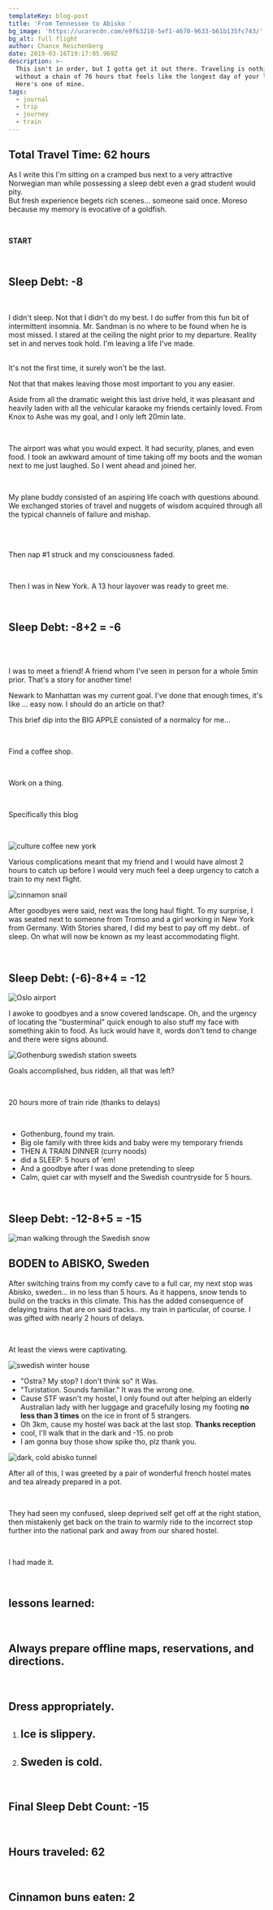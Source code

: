 ```yaml
---
templateKey: blog-post
title: 'From Tennessee to Abisko '
bg_image: 'https://ucarecdn.com/e9f63210-5ef1-4670-9633-b61b135fc743/'
bg_alt: full flight
author: Chance Reichenberg
date: 2019-03-16T19:17:05.969Z
description: >-
  This isn't in order, but I gotta get it out there. Traveling is nothing
  without a chain of 76 hours that feels like the longest day of your life.
  Here's one of mine.
tags:
  - journal
  - trip
  - journey
  - train
---
```

<div class="article-text">

## Total Travel Time: 62 hours

As I write this I'm sitting on a cramped bus next to a very attractive Norwegian man while possessing a sleep debt even a grad student would pity.
<br/>
But fresh experience begets rich scenes... someone said once.
Moreso because my memory is evocative of a goldfish.

<br/>

**START**

<br/>

## Sleep Debt: -8

<br/>

I didn't sleep. Not that I didn't do my best. I do suffer from this fun bit of intermittent insomnia. Mr. Sandman is no where to be found when he is most missed. I stared at the ceiling the night prior to my departure. Reality set in and nerves took hold. I'm leaving a life I've made. 

<br/>It's not the first time, it surely won't be the last. 

Not that that makes leaving those most important to you any easier.<br/>

Aside from all the dramatic weight this last drive held, it was pleasant and heavily laden with all the vehicular karaoke my friends certainly loved. From Knox to Ashe was my goal, and I only left 20min late.

<br/>

The airport was what you would expect. It had security, planes, and even food. I took an awkward amount of time taking off my boots and the woman next to me just laughed. So I went ahead and joined her.

<br/>

My plane buddy consisted of an aspiring life coach with questions abound. We exchanged stories of travel and nuggets of wisdom acquired through all the typical channels of failure and mishap. 

<br/>

<br/>

Then nap #1 struck and my consciousness faded.

<br/> 

Then I was in New York. A 13 hour layover was ready to greet me.

<br/>

## Sleep Debt: -8+2 = -6

<br/>

<br/> 

I was to meet a friend! A friend whom I've seen in person for a whole 5min prior. That's a story for another time!

Newark to Manhattan was my current goal. I've done that enough times, it's like ... easy now. I should do an article on that?

This brief dip into the BIG APPLE consisted of a normalcy for me... 

<br/>

Find a coffee shop.

<br/>

Work on a thing.

<br/>

Specifically this blog

<br/>

</div>

<div class="article-image">

![culture coffee new york](https://ucarecdn.com/0079456d-e685-4df5-99a4-c49d79050ed4/-/resize/1000x/-/quality/lighter/ "culture coffee new york")

</div>

<div class="article-text">

Various complications meant that my friend and I would have almost 2 hours to catch up before I would very much feel a deep urgency to catch a train to my next flight.

</div>

<div class="article-image">

![cinnamon snail](https://ucarecdn.com/5a875ff0-c020-4410-809c-143b5afb5805/-/resize/1000x/-/quality/lighter/ "cinnamon snail vegan")

</div>

<div class="article-text">

After goodbyes were said, next was the long haul flight. To my surprise, I was seated next to someone from Tromso and a girl working in New York from Germany. With Stories shared, I did my best to pay off my debt.. of sleep. On what will now be known as my least accommodating flight. 

<br/>

## Sleep Debt: (-6)-8+4 = -12

</div>

<div class="article-image">

![Oslo airport](https://ucarecdn.com/2a0d23a8-24c9-49a4-969f-159da37e7f42/-/resize/1000x/-/quality/lighter/ "oslo airport")

</div>

<div class="article-text">

I awoke to goodbyes and a snow covered landscape. Oh, and the urgency of locating the "busterminal" quick enough to also stuff my face with something akin to food. As luck would have it, words don't tend to change and there were signs abound.

</div>

<div class="article-image">

![Gothenburg swedish station sweets](https://ucarecdn.com/178c4882-79ad-4534-9a11-1f65a173cae9/-/resize/1000x/-/quality/lighter/ "Gothenburg swedish station sweets")

</div>

<div class="article-text">

Goals accomplished, bus ridden, all that was left? 

<br/>

20 hours more of train ride (thanks to delays)

<br/>

* Gothenburg, found my train.
* Big ole family with three kids and baby were my temporary friends
* THEN A TRAIN DINNER (curry noods)
* did a SLEEP: 5 hours of 'em!
* And a goodbye after I was done pretending to sleep
* Calm, quiet car with myself and the Swedish countryside for 5 hours.

<br/>

## Sleep Debt: -12-8+5 = -15

</div>

<div class="article-image">

![man walking through the Swedish snow](https://ucarecdn.com/f3b64791-78b7-4b39-8c58-750266930a63/-/resize/1000x/-/quality/lighter/ "man walking through the Swedish snow")

</div>

<div class="article-text">

## BODEN to ABISKO, Sweden

After switching trains from my comfy cave to a full car, my next stop was Abisko, sweden... in no less than 5 hours. As it happens, snow tends to build on the tracks in this climate. This has the added consequence of delaying trains that are on said tracks.. my train in particular, of course. I was gifted with nearly 2 hours of delays.

<br/>

At least the views were captivating.

</div>

<div class="article-image">

![swedish winter house](https://ucarecdn.com/b518a789-f54f-43d5-84e3-5ff1f09b3b51/-/resize/1000x/-/quality/lighter/ "swedish winter house")

</div>

<div class="article-text">

* "Ostra? My stop? I don't think so" It Was.
* "Turistation. Sounds familiar." It was the wrong one.
* Cause STF wasn't my hostel, I only found out after helping an elderly Australian lady with her luggage and gracefully losing my footing **no less than 3 times** on the ice in front of 5 strangers.
* Oh 3km, cause my hostel was back at the last stop. **Thanks reception**
* cool, I'll walk that in the dark and -15. no prob
* I am gonna buy those show spike tho, plz thank you.

<div class="article-image">

![dark, cold abisko tunnel](https://ucarecdn.com/d344262f-fc1d-4860-a410-58dc3e3e62ed/-/resize/1000x/-/quality/lighter/ "dark, cold abisko tunnel")

</div>

<div class="article-text">

After all of this, I was greeted by a pair of wonderful french hostel mates and tea already prepared in a pot.

<br/>

They had seen my confused, sleep deprived self get off at the right station, then mistakenly get back on the train to warmly ride to the incorrect stop further into the national park and away from our shared hostel.

<br/>

I had made it.

<br/>

## lessons learned:

<br/>

## Always prepare offline maps, reservations, and directions.

<br/>

## Dress appropriately.

1. ## Ice is slippery.
2. ## Sweden is cold.

<br/>

## Final Sleep Debt Count: -15

<br/>

## Hours traveled: 62

<br/>

## Cinnamon buns eaten: 2

</div>
